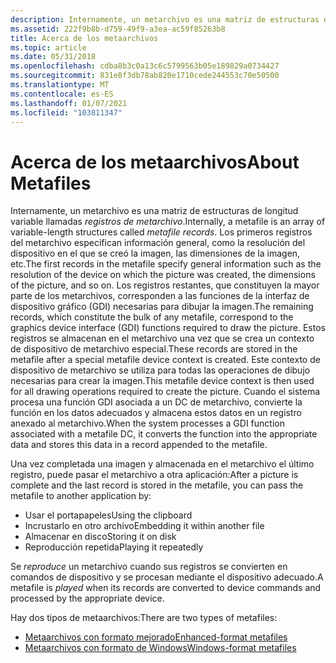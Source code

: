 ```yaml
---
description: Internamente, un metarchivo es una matriz de estructuras de longitud variable llamadas registros de metarchivo.
ms.assetid: 222f9b8b-d759-49f9-a3ea-ac59f85263b8
title: Acerca de los metaarchivos
ms.topic: article
ms.date: 05/31/2018
ms.openlocfilehash: cdba8b3c0a13c6c5799563b05e189829a0734427
ms.sourcegitcommit: 831e8f3db78ab820e1710cede244553c70e50500
ms.translationtype: MT
ms.contentlocale: es-ES
ms.lasthandoff: 01/07/2021
ms.locfileid: "103811347"
---
```

# <a name="about-metafiles"></a><span data-ttu-id="6c7a8-103">Acerca de los metaarchivos</span><span class="sxs-lookup"><span data-stu-id="6c7a8-103">About Metafiles</span></span>

<span data-ttu-id="6c7a8-104">Internamente, un metarchivo es una matriz de estructuras de longitud variable llamadas *registros de metarchivo*.</span><span class="sxs-lookup"><span data-stu-id="6c7a8-104">Internally, a metafile is an array of variable-length structures called *metafile records*.</span></span> <span data-ttu-id="6c7a8-105">Los primeros registros del metarchivo especifican información general, como la resolución del dispositivo en el que se creó la imagen, las dimensiones de la imagen, etc.</span><span class="sxs-lookup"><span data-stu-id="6c7a8-105">The first records in the metafile specify general information such as the resolution of the device on which the picture was created, the dimensions of the picture, and so on.</span></span> <span data-ttu-id="6c7a8-106">Los registros restantes, que constituyen la mayor parte de los metarchivos, corresponden a las funciones de la interfaz de dispositivo gráfico (GDI) necesarias para dibujar la imagen.</span><span class="sxs-lookup"><span data-stu-id="6c7a8-106">The remaining records, which constitute the bulk of any metafile, correspond to the graphics device interface (GDI) functions required to draw the picture.</span></span> <span data-ttu-id="6c7a8-107">Estos registros se almacenan en el metarchivo una vez que se crea un contexto de dispositivo de metarchivo especial.</span><span class="sxs-lookup"><span data-stu-id="6c7a8-107">These records are stored in the metafile after a special metafile device context is created.</span></span> <span data-ttu-id="6c7a8-108">Este contexto de dispositivo de metarchivo se utiliza para todas las operaciones de dibujo necesarias para crear la imagen.</span><span class="sxs-lookup"><span data-stu-id="6c7a8-108">This metafile device context is then used for all drawing operations required to create the picture.</span></span> <span data-ttu-id="6c7a8-109">Cuando el sistema procesa una función GDI asociada a un DC de metarchivo, convierte la función en los datos adecuados y almacena estos datos en un registro anexado al metarchivo.</span><span class="sxs-lookup"><span data-stu-id="6c7a8-109">When the system processes a GDI function associated with a metafile DC, it converts the function into the appropriate data and stores this data in a record appended to the metafile.</span></span>

<span data-ttu-id="6c7a8-110">Una vez completada una imagen y almacenada en el metarchivo el último registro, puede pasar el metarchivo a otra aplicación:</span><span class="sxs-lookup"><span data-stu-id="6c7a8-110">After a picture is complete and the last record is stored in the metafile, you can pass the metafile to another application by:</span></span>

-   <span data-ttu-id="6c7a8-111">Usar el portapapeles</span><span class="sxs-lookup"><span data-stu-id="6c7a8-111">Using the clipboard</span></span>
-   <span data-ttu-id="6c7a8-112">Incrustarlo en otro archivo</span><span class="sxs-lookup"><span data-stu-id="6c7a8-112">Embedding it within another file</span></span>
-   <span data-ttu-id="6c7a8-113">Almacenar en disco</span><span class="sxs-lookup"><span data-stu-id="6c7a8-113">Storing it on disk</span></span>
-   <span data-ttu-id="6c7a8-114">Reproducción repetida</span><span class="sxs-lookup"><span data-stu-id="6c7a8-114">Playing it repeatedly</span></span>

<span data-ttu-id="6c7a8-115">Se *reproduce* un metarchivo cuando sus registros se convierten en comandos de dispositivo y se procesan mediante el dispositivo adecuado.</span><span class="sxs-lookup"><span data-stu-id="6c7a8-115">A metafile is *played* when its records are converted to device commands and processed by the appropriate device.</span></span>

<span data-ttu-id="6c7a8-116">Hay dos tipos de metaarchivos:</span><span class="sxs-lookup"><span data-stu-id="6c7a8-116">There are two types of metafiles:</span></span>

-   [<span data-ttu-id="6c7a8-117">Metaarchivos con formato mejorado</span><span class="sxs-lookup"><span data-stu-id="6c7a8-117">Enhanced-format metafiles</span></span>](enhanced-format-metafiles.md)
-   [<span data-ttu-id="6c7a8-118">Metaarchivos con formato de Windows</span><span class="sxs-lookup"><span data-stu-id="6c7a8-118">Windows-format metafiles</span></span>](windows-format-metafiles.md)

 

 



